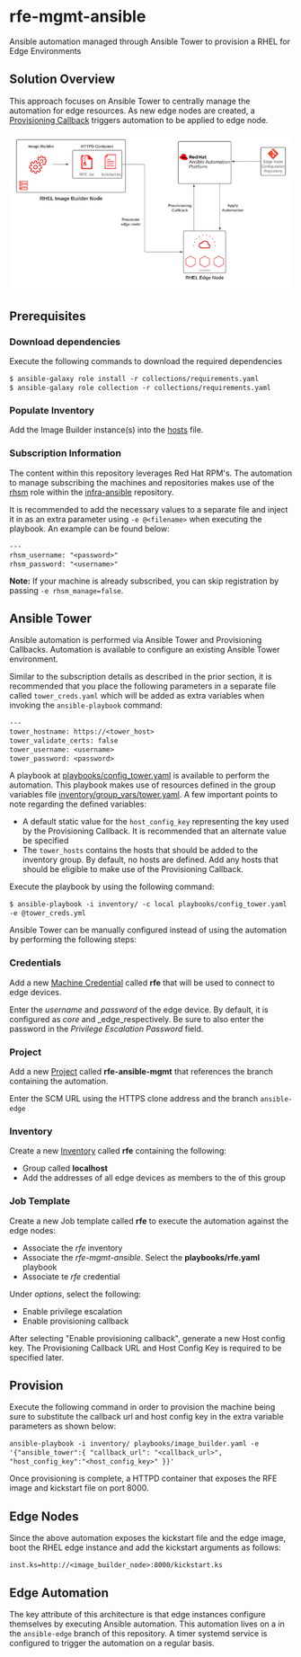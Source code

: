 # rfe-mgmt-ansible

Ansible automation managed through Ansible Tower to provision a RHEL for Edge Environments
## Solution Overview

This approach focuses on Ansible Tower to centrally manage the automation for edge resources. As new edge nodes are created, a [Provisioning Callback](https://docs.ansible.com/ansible-tower/latest/html/userguide/job_templates.html#provisioning-callbacks) triggers automation to be applied to edge node.

![Architecture](docs/images/ansible-tower-architecture.png)
## Prerequisites
### Download dependencies

Execute the following commands to download the required dependencies

```
$ ansible-galaxy role install -r collections/requirements.yaml
$ ansible-galaxy role collection -r collections/requirements.yaml
```

### Populate Inventory

Add the Image Builder instance(s) into the [hosts](inventory/hosts) file.

### Subscription Information

The content within this repository leverages Red Hat RPM's. The automation to manage subscribing the machines and repositories makes use of the [rhsm](https://github.com/redhat-cop/infra-ansible/blob/master/roles/rhsm) role within the [infra-ansible](https://github.com/redhat-cop/infra-ansible) repository.

It is recommended to add the necessary values to a separate file and inject it in as an extra parameter using `-e @<filename>` when executing the playbook. An example can be found below:

```
---
rhsm_username: "<password>"
rhsm_password: "<username>"
```

**Note:** If your machine is already subscribed, you can skip registration by passing `-e rhsm_manage=false`.

## Ansible Tower

Ansible automation is performed via Ansible Tower and Provisioning Callbacks. Automation is available to configure an existing Ansible Tower environment.

Similar to the subscription details as described in the prior section, it is recommended that you place the following parameters in a separate file called `tower_creds.yaml` which will be added as extra variables when invoking the `ansible-playbook` command:

```
---
tower_hostname: https://<tower_host>
tower_validate_certs: false
tower_username: <username>
tower_password: <password>
```

A playbook at [playbooks/config_tower.yaml](playbooks/config_tower.yaml) is available to perform the automation. This playbook makes use of resources defined in the group variables file [inventory/group_vars/tower.yaml](inventory/group_vars/tower.yaml). A few important points to note regarding the defined variables:

* A default static value for the `host_config_key` representing the key used by the Provisioning Callback. It is recommended that an alternate value be specified
* The `tower_hosts` contains the hosts that should be added to the inventory group. By default, no hosts are defined. Add any hosts that should be eligible to make use of the Provisioning Callback.

Execute the playbook by using the following command:

```
$ ansible-playbook -i inventory/ -c local playbooks/config_tower.yaml -e @tower_creds.yml
```


Ansible Tower can be manually configured instead of using the automation by performing the following steps:

### Credentials

Add a new [Machine Credential](https://docs.ansible.com/ansible-tower/latest/html/userguide/credentials.html) called **rfe** that will be used to connect to edge devices.

Enter the _username_ and _password_ of the edge device. By default, it is configured as _core_ and _edge_respectively. Be sure to also enter the password in the _Privilege Escalation Password_ field.
### Project

Add a new [Project](https://docs.ansible.com/ansible-tower/latest/html/userguide/projects.html) called **rfe-ansible-mgmt** that references the branch containing the automation.

Enter the SCM URL using the HTTPS clone address and the branch `ansible-edge`
### Inventory

Create a new [Inventory](https://docs.ansible.com/ansible-tower/latest/html/userguide/inventories.html) called **rfe** containing the following:

* Group called **localhost**
* Add the addresses of all edge devices as members to the of this group

### Job Template

Create a new Job template called **rfe** to execute the automation against the edge nodes:

* Associate the _rfe_ inventory
* Associate the _rfe-mgmt-ansible_. Select the **playbooks/rfe.yaml** playbook
* Associate te _rfe_ credential

Under _options_, select the following:

* Enable privilege escalation
* Enable provisioning callback

After selecting "Enable provisioning callback", generate a new Host config key. The Provisioning Callback URL and Host Config Key is required to be specified later.

## Provision

Execute the following command in order to provision the machine being sure to substitute the callback url and host config key in the extra variable parameters as shown below:

```
ansible-playbook -i inventory/ playbooks/image_builder.yaml -e '{"ansible_tower":{ "callback_url": "<callback_url>", "host_config_key":"<host_config_key>" }}'
```

Once provisioning is complete, a HTTPD container that exposes the RFE image and kickstart file on port 8000.

## Edge Nodes

Since the above automation exposes the kickstart file and the edge image, boot the RHEL edge instance and add the kickstart arguments as follows:

```
inst.ks=http://<image_builder_node>:8000/kickstart.ks
```

## Edge Automation

The key attribute of this architecture is that edge instances configure themselves by executing Ansible automation. This automation lives on a in the `ansible-edge` branch of this repository. A timer systemd service is configured to trigger the automation on a regular basis.
